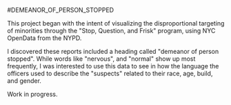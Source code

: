 #DEMEANOR_OF_PERSON_STOPPED

This project began with the intent of visualizing the disproportional targeting of minorities through the "Stop, Question, and Frisk" program, using NYC OpenData from the NYPD.

I discovered these reports included a heading called "demeanor of person stopped". While words like "nervous", and "normal" show up most frequently, I was interested to use this data to see in how the language the officers used to describe the "suspects" related to their race, age, build, and gender.

Work in progress.